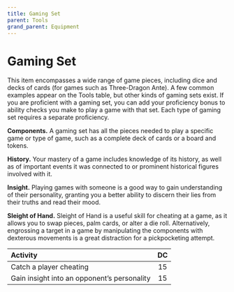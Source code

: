 ```yaml
---
title: Gaming Set
parent: Tools
grand_parent: Equipment
---
```


# Gaming Set
This item encompasses a wide range of game pieces, including dice and decks of cards (for games such as Three-Dragon Ante). A few common examples appear on the Tools table, but other kinds of gaming sets exist. If you are proficient with a gaming set, you can add your proficiency bonus to ability checks you make to play a game with that set. Each type of gaming set requires a separate proficiency.

**Components.** A gaming set has all the pieces needed to play a specific game or type of game, such as a complete deck of cards or a board and tokens.

**History.** Your mastery of a game includes knowledge of its history, as well as of important events it was connected to or prominent historical figures involved with it.

**Insight.** Playing games with someone is a good way to gain understanding of their personality, granting you a better ability to discern their lies from their truths and read their mood.

**Sleight of Hand.** Sleight of Hand is a useful skill for cheating at a game, as it allows you to swap pieces, palm cards, or alter a die roll. Alternatively, engrossing a target in a game by manipulating the components with dexterous movements is a great distraction for a pickpocketing attempt.

| Activity | DC |
|:---------|:--:|
| Catch a player cheating | 15 |
| Gain insight into an opponent’s personality | 15 |
